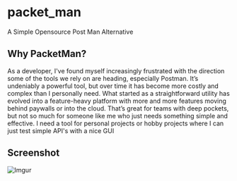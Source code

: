 # packet_man

A Simple Opensource Post Man Alternative

## Why PacketMan?

As a developer, I've found myself increasingly frustrated with the direction some of the tools we rely on are heading, 
especially Postman. It’s undeniably a powerful tool, but over time it has become more costly and complex than I personally
need. What started as a straightforward utility has evolved into a feature-heavy platform with more and more features moving 
behind paywalls or into the cloud. That’s great for teams with deep pockets, but not so much for someone like me who just 
needs something simple and effective. I need a tool for personal projects or hobby projects where I can just test simple API's with
a nice GUI

## Screenshot

![Imgur](https://i.imgur.com/JZ2MUiX.png)
